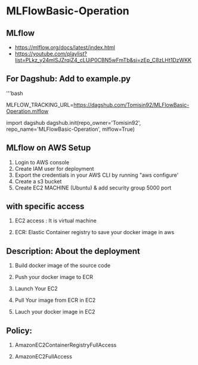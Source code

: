 # MLFlowBasic-Operation

## MLflow
- https://mlflow.org/docs/latest/index.html
- https://youtube.com/playlist?list=PLkz_y24mlSJZrqiZ4_cLUiP0CBN5wFmTb&si=zEp_C8zLHt1DzWKK

## For Dagshub: Add to example.py


'''bash

MLFLOW_TRACKING_URL=https://dagshub.com/Tomisin92/MLFlowBasic-Operation.mlflow

import dagshub
dagshub.init(repo_owner='Tomisin92', repo_name='MLFlowBasic-Operation', mlflow=True)


## MLflow on AWS Setup
1. Login to AWS console
2. Create IAM user for deployment
3. Export the credentials in your AWS CLI by running "aws configure'
4. Create a s3 bucket
5. Create EC2  MACHINE (Ubuntu) & add security group 5000 port

## with specific access

1. EC2 access : It is virtual machine

2. ECR: Elastic Container registry to save your docker image in aws


## Description: About the deployment

1. Build docker image of the source code

2. Push your docker image to ECR

3. Launch Your EC2 

4. Pull Your image from ECR in EC2

5. Lauch your docker image in EC2

## Policy:

1. AmazonEC2ContainerRegistryFullAccess

2. AmazonEC2FullAccess